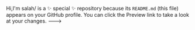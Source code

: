Hi,I'm salah/ is a ✨ special ✨ repository because its `README.md` (this file) appears on your GitHub profile.
You can click the Preview link to take a look at your changes.
--->
